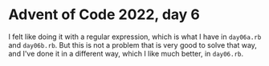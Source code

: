 # Advent of Code 2022, day 6

I felt like doing it with a regular expression, which is what I have in
`day06a.rb` and `day06b.rb`. But this is not a problem that is very good to
solve that way, and I've done it in a different way, which I like much better,
in `day06.rb`.
